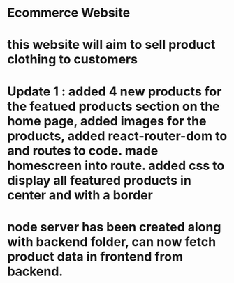 # Ecommerce Website

# this website will aim to sell product clothing to customers

# Update 1 : added 4 new products for the featued products section on the home page, added images for the products, added react-router-dom to and routes to code. made homescreen into route. added css to display all featured products in center and with a border

# node server has been created along with backend folder, can now fetch product data in frontend from backend.
